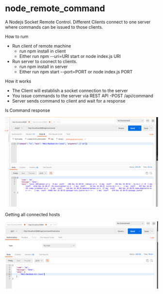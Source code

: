 # node_remote_command

A Nodejs Socket Remote Control. Different Clients connect to one server where commands can be issued to those clients.

How to rum
  - Run client of remote machine
    - run npm install in client
    - Either run npm --uri=URI start or node index.js URI
  - Run server to coonect to clients.
    - run npm install in server
    - Either run npm start --port=PORT or node index.js PORT
    
How it works
  - The Client will establish a socket connection to the server
  - You issue commands to the server via REST API -POST /api/command  
  - Server sends command to client and wait for a response

ls Command response

![Remote Command API Results](images/command.png?raw=true "Command API Results")

Getting all connected hosts


![Get connected hostnames](images/hosts.png?raw=true "Command API Results")
